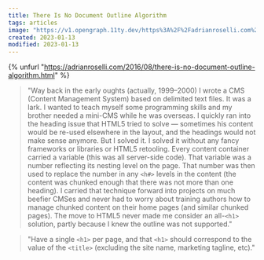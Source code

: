 ```yaml
---
title: There Is No Document Outline Algorithm
tags: articles
image: "https://v1.opengraph.11ty.dev/https%3A%2F%2Fadrianroselli.com%2F2016%2F08%2Fthere-is-no-document-outline-algorithm.html/onerror/"
created: 2023-01-13
modified: 2023-01-13
---
```


{% unfurl "https://adrianroselli.com/2016/08/there-is-no-document-outline-algorithm.html" %}

> "Way back in the early oughts (actually, 1999–2000) I wrote a CMS (Content Management System) based on delimited text files. It was a lark. I wanted to teach myself some programming skills and my brother needed a mini-CMS while he was overseas.
> I quickly ran into the heading issue that HTML5 tried to solve — sometimes his content would be re-used elsewhere in the layout, and the headings would not make sense anymore. But I solved it. I solved it without any fancy frameworks or libraries or HTML5 retooling.
> Every content container carried a variable (this was all server-side code). That variable was a number reflecting its nesting level on the page. That number was then used to replace the number in any `<h#>` levels in the content (the content was chunked enough that there was not more than one heading).
> I carried that technique forward into projects on much beefier CMSes and never had to worry about training authors how to manage chunked content on their home pages (and similar chunked pages). The move to HTML5 never made me consider an all-`<h1>` solution, partly because I knew the outline was not supported."

> "Have a single `<h1>` per page, and that `<h1>` should correspond to the value of the `<title>` (excluding the site name, marketing tagline, etc)."
